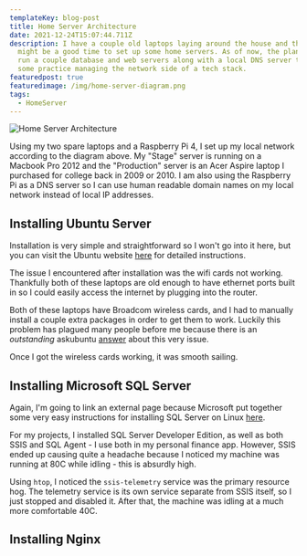 ```yaml
---
templateKey: blog-post
title: Home Server Architecture
date: 2021-12-24T15:07:44.711Z
description: I have a couple old laptops laying around the house and thought now
  might be a good time to set up some home servers. As of now, the plan is to
  run a couple database and web servers along with a local DNS server to get
  some practice managing the network side of a tech stack.
featuredpost: true
featuredimage: /img/home-server-diagram.png
tags:
  - HomeServer
---
```

![Home Server Architecture](../../static/img/home-server-diagram.png)

Using my two spare laptops and a Raspberry Pi 4, I set up my local network according to the diagram above. My "Stage" server is running on a Macbook Pro 2012 and the "Production" server is an Acer Aspire laptop I purchased for college back in 2009 or 2010. I am also using the Raspberry Pi as a DNS server so I can use human readable domain names on my local network instead of local IP addresses.

## Installing Ubuntu Server

Installation is very simple and straightforward so I won't go into it here, but you can visit the Ubuntu website [here](https://ubuntu.com/server/docs/installation) for detailed instructions.

The issue I encountered after installation was the wifi cards not working. Thankfully both of these laptops are old enough to have ethernet ports built in so I could easily access the internet by plugging into the router.

Both of these laptops have Broadcom wireless cards, and I had to manually install a couple extra packages in order to get them to work. Luckily this problem has plagued many people before me because there is an _outstanding_ askubuntu [answer](https://askubuntu.com/questions/55868/installing-broadcom-wireless-drivers/) about this very issue.

Once I got the wireless cards working, it was smooth sailing.

## Installing Microsoft SQL Server

Again, I'm going to link an external page because Microsoft put together some very easy instructions for installing SQL Server on Linux [here](https://docs.microsoft.com/en-us/sql/linux/quickstart-install-connect-ubuntu?view=sql-server-ver15).

For my projects, I installed SQL Server Developer Edition, as well as both SSIS and SQL Agent - I use both in my personal finance app. However, SSIS ended up causing quite a headache because I noticed my machine was running at 80C while idling - this is absurdly high.

Using `htop`, I noticed the `ssis-telemetry` service was the primary resource hog. The telemetry service is its own service separate from SSIS itself, so I just stopped and disabled it. After that, the machine was idling at a much more comfortable 40C.

## Installing Nginx

